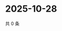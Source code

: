 # 2025-10-28

共 0 条

<!-- BEGIN ZHIHUVIDEO -->
<!-- 最后更新时间 Tue Oct 28 2025 14:18:28 GMT+0800 (China Standard Time) -->

<!-- END ZHIHUVIDEO -->
